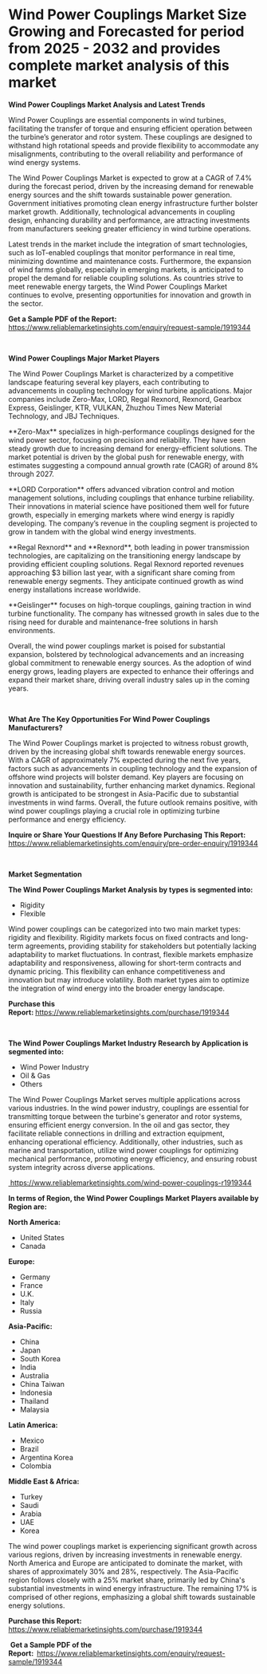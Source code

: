 <p><h1>Wind Power Couplings Market Size Growing and Forecasted for period from 2025 - 2032 and provides complete market analysis of this market</h1></p><p><strong>Wind Power Couplings Market Analysis and Latest Trends</strong></p>
<p><p>Wind Power Couplings are essential components in wind turbines, facilitating the transfer of torque and ensuring efficient operation between the turbine’s generator and rotor system. These couplings are designed to withstand high rotational speeds and provide flexibility to accommodate any misalignments, contributing to the overall reliability and performance of wind energy systems.</p><p>The Wind Power Couplings Market is expected to grow at a CAGR of 7.4% during the forecast period, driven by the increasing demand for renewable energy sources and the shift towards sustainable power generation. Government initiatives promoting clean energy infrastructure further bolster market growth. Additionally, technological advancements in coupling design, enhancing durability and performance, are attracting investments from manufacturers seeking greater efficiency in wind turbine operations.</p><p>Latest trends in the market include the integration of smart technologies, such as IoT-enabled couplings that monitor performance in real time, minimizing downtime and maintenance costs. Furthermore, the expansion of wind farms globally, especially in emerging markets, is anticipated to propel the demand for reliable coupling solutions. As countries strive to meet renewable energy targets, the Wind Power Couplings Market continues to evolve, presenting opportunities for innovation and growth in the sector.</p></p>
<p><strong>Get a Sample PDF of the Report:&nbsp;</strong> <a href="https://www.reliablemarketinsights.com/enquiry/request-sample/1919344?utm_campaign=2197&utm_medium=2&utm_source=Github&utm_content=ia&utm_term=12042025&utm_id=wind-power-couplings">https://www.reliablemarketinsights.com/enquiry/request-sample/1919344</a></p>
<p>&nbsp;</p>
<p><strong>Wind Power Couplings Major Market Players</strong></p>
<p><p>The Wind Power Couplings Market is characterized by a competitive landscape featuring several key players, each contributing to advancements in coupling technology for wind turbine applications. Major companies include Zero-Max, LORD, Regal Rexnord, Rexnord, Gearbox Express, Geislinger, KTR, VULKAN, Zhuzhou Times New Material Technology, and JBJ Techniques.</p><p>**Zero-Max** specializes in high-performance couplings designed for the wind power sector, focusing on precision and reliability. They have seen steady growth due to increasing demand for energy-efficient solutions. The market potential is driven by the global push for renewable energy, with estimates suggesting a compound annual growth rate (CAGR) of around 8% through 2027.</p><p>**LORD Corporation** offers advanced vibration control and motion management solutions, including couplings that enhance turbine reliability. Their innovations in material science have positioned them well for future growth, especially in emerging markets where wind energy is rapidly developing. The company’s revenue in the coupling segment is projected to grow in tandem with the global wind energy investments.</p><p>**Regal Rexnord** and **Rexnord**, both leading in power transmission technologies, are capitalizing on the transitioning energy landscape by providing efficient coupling solutions. Regal Rexnord reported revenues approaching $3 billion last year, with a significant share coming from renewable energy segments. They anticipate continued growth as wind energy installations increase worldwide.</p><p>**Geislinger** focuses on high-torque couplings, gaining traction in wind turbine functionality. The company has witnessed growth in sales due to the rising need for durable and maintenance-free solutions in harsh environments.</p><p>Overall, the wind power couplings market is poised for substantial expansion, bolstered by technological advancements and an increasing global commitment to renewable energy sources. As the adoption of wind energy grows, leading players are expected to enhance their offerings and expand their market share, driving overall industry sales up in the coming years.</p></p>
<p>&nbsp;</p>
<p><strong>What Are The Key Opportunities For Wind Power Couplings Manufacturers?</strong></p>
<p><p>The Wind Power Couplings market is projected to witness robust growth, driven by the increasing global shift towards renewable energy sources. With a CAGR of approximately 7% expected during the next five years, factors such as advancements in coupling technology and the expansion of offshore wind projects will bolster demand. Key players are focusing on innovation and sustainability, further enhancing market dynamics. Regional growth is anticipated to be strongest in Asia-Pacific due to substantial investments in wind farms. Overall, the future outlook remains positive, with wind power couplings playing a crucial role in optimizing turbine performance and energy efficiency.</p></p>
<p><strong>Inquire or Share Your Questions If Any Before Purchasing This Report:</strong> <a href="https://www.reliablemarketinsights.com/enquiry/pre-order-enquiry/1919344?utm_campaign=2197&utm_medium=2&utm_source=Github&utm_content=ia&utm_term=12042025&utm_id=wind-power-couplings">https://www.reliablemarketinsights.com/enquiry/pre-order-enquiry/1919344</a></p>
<p>&nbsp;</p>
<p><strong>Market Segmentation</strong></p>
<p><strong>The Wind Power Couplings Market Analysis by types is segmented into:</strong></p>
<p><ul><li>Rigidity</li><li>Flexible</li></ul></p>
<p><p>Wind power couplings can be categorized into two main market types: rigidity and flexibility. Rigidity markets focus on fixed contracts and long-term agreements, providing stability for stakeholders but potentially lacking adaptability to market fluctuations. In contrast, flexible markets emphasize adaptability and responsiveness, allowing for short-term contracts and dynamic pricing. This flexibility can enhance competitiveness and innovation but may introduce volatility. Both market types aim to optimize the integration of wind energy into the broader energy landscape.</p></p>
<p><strong>Purchase this Report:&nbsp;</strong><a href="https://www.reliablemarketinsights.com/purchase/1919344?utm_campaign=2197&utm_medium=2&utm_source=Github&utm_content=ia&utm_term=12042025&utm_id=wind-power-couplings">https://www.reliablemarketinsights.com/purchase/1919344</a></p>
<p>&nbsp;</p>
<p><strong>The Wind Power Couplings Market Industry Research by Application is segmented into:</strong></p>
<p><ul><li>Wind Power Industry</li><li>Oil & Gas</li><li>Others</li></ul></p>
<p><p>The Wind Power Couplings Market serves multiple applications across various industries. In the wind power industry, couplings are essential for transmitting torque between the turbine's generator and rotor systems, ensuring efficient energy conversion. In the oil and gas sector, they facilitate reliable connections in drilling and extraction equipment, enhancing operational efficiency. Additionally, other industries, such as marine and transportation, utilize wind power couplings for optimizing mechanical performance, promoting energy efficiency, and ensuring robust system integrity across diverse applications.</p></p>
<p><a href="https://www.reliablemarketinsights.com/wind-power-couplings-r1919344?utm_campaign=2197&utm_medium=2&utm_source=Github&utm_content=ia&utm_term=12042025&utm_id=wind-power-couplings">&nbsp;https://www.reliablemarketinsights.com/wind-power-couplings-r1919344</a></p>
<p><strong>In terms of Region, the Wind Power Couplings Market Players available by Region are:</strong></p>
<p>
    <p> <strong> North America: </strong>
        <ul>
            <li>United States</li>
            <li>Canada</li>
        </ul>
        </p> 
    <p> <strong> Europe: </strong>
        <ul>
            <li>Germany</li>
            <li>France</li>
            <li>U.K.</li>
            <li>Italy</li>
            <li>Russia</li>
        </ul>
        </p> 
    <p> <strong> Asia-Pacific: </strong>
        <ul>
            <li>China</li>
            <li>Japan</li>
            <li>South Korea</li>
            <li>India</li>
            <li>Australia</li>
            <li>China Taiwan</li>
            <li>Indonesia</li>
            <li>Thailand</li>
            <li>Malaysia</li>
        </ul>
        </p> 
    <p> <strong> Latin America: </strong>
        <ul>
            <li>Mexico</li>
            <li>Brazil</li>
            <li>Argentina Korea</li>
            <li>Colombia</li>
        </ul>
        </p> 
    <p> <strong> Middle East & Africa: </strong>
        <ul>
            <li>Turkey</li>
            <li>Saudi</li>
            <li>Arabia</li>
            <li>UAE</li>
            <li>Korea</li>
        </ul>
    </p>
    </p>
<p><p>The wind power couplings market is experiencing significant growth across various regions, driven by increasing investments in renewable energy. North America and Europe are anticipated to dominate the market, with shares of approximately 30% and 28%, respectively. The Asia-Pacific region follows closely with a 25% market share, primarily led by China's substantial investments in wind energy infrastructure. The remaining 17% is comprised of other regions, emphasizing a global shift towards sustainable energy solutions.</p></p>
<p><strong>Purchase this Report: </strong><a href="https://www.reliablemarketinsights.com/purchase/1919344?utm_campaign=2197&utm_medium=2&utm_source=Github&utm_content=ia&utm_term=12042025&utm_id=wind-power-couplings">https://www.reliablemarketinsights.com/purchase/1919344</a></p>
<p>&nbsp;<strong>Get a Sample PDF of the Report:&nbsp;&nbsp;</strong><a href="https://www.reliablemarketinsights.com/enquiry/request-sample/1919344?utm_campaign=2197&utm_medium=2&utm_source=Github&utm_content=ia&utm_term=12042025&utm_id=wind-power-couplings">https://www.reliablemarketinsights.com/enquiry/request-sample/1919344</a></p>
<p><strong></strong></p>
<p><p></p><p></p><p></p></p>